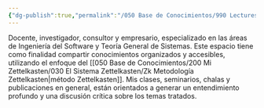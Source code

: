 ```yaml
---
{"dg-publish":true,"permalink":"/050 Base de Conocimientos/990 Lectures Zettel/Zk Dr. Emilio Gutiérrez Rodríguez Lectures Zettel/","tags":["definir"]}
---
```


Docente, investigador, consultor y empresario, especializado en las áreas de Ingeniería del Software y Teoría General de Sistemas. Este espacio tiene como finalidad compartir conocimientos organizados y accesibles, utilizando el enfoque del [[050 Base de Conocimientos/200  Mi Zettelkasten/030 El Sistema Zettelkasten/Zk Metodología Zettelkasten\|método Zettelkasten]]. Mis clases, seminarios, chalas y publicaciones en general, están orientados a generar un entendimiento profundo y una discusión crítica sobre los temas tratados.

